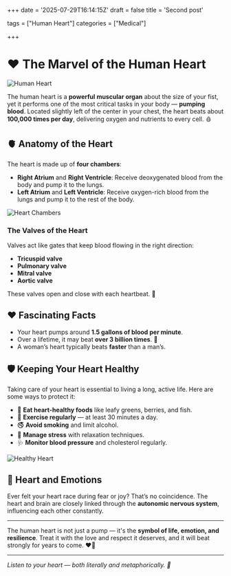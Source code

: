 +++
date = '2025-07-29T16:14:15Z'
draft = false
title = 'Second post'

tags = ["Human Heart"]
categories = ["Medical"]

+++

# ❤️ The Marvel of the Human Heart

![Human Heart](/second_post/heart.jpg)

The human heart is a **powerful muscular organ** about the size of your fist, yet it performs one of the most critical tasks in your body — **pumping blood**. Located slightly left of the center in your chest, the heart beats about **100,000 times per day**, delivering oxygen and nutrients to every cell. 🩸

## 🫀 Anatomy of the Heart

The heart is made up of **four chambers**:

- **Right Atrium** and **Right Ventricle**: Receive deoxygenated blood from the body and pump it to the lungs.
- **Left Atrium** and **Left Ventricle**: Receive oxygen-rich blood from the lungs and pump it to the rest of the body.

![Heart Chambers](https://upload.wikimedia.org/wikipedia/commons/thumb/6/60/Heart_diagram_blood_flow_en.svg/800px-Heart_diagram_blood_flow_en.svg.png)

### The Valves of the Heart

Valves act like gates that keep blood flowing in the right direction:

- **Tricuspid valve**
- **Pulmonary valve**
- **Mitral valve**
- **Aortic valve**

These valves open and close with each heartbeat. 🔄

## ❤️ Fascinating Facts

- Your heart pumps around **1.5 gallons of blood per minute**.
- Over a lifetime, it may beat **over 3 billion times**. 🔁
- A woman’s heart typically beats **faster** than a man’s.

## 🛡️ Keeping Your Heart Healthy

Taking care of your heart is essential to living a long, active life. Here are some ways to protect it:

- 🥗 **Eat heart-healthy foods** like leafy greens, berries, and fish.
- 🏃 **Exercise regularly** — at least 30 minutes a day.
- 🚭 **Avoid smoking** and limit alcohol.
- 🧘 **Manage stress** with relaxation techniques.
- 🩺 **Monitor blood pressure** and cholesterol regularly.

![Healthy Heart](https://upload.wikimedia.org/wikipedia/commons/thumb/f/fd/Healthy_Living_icon.png/512px-Healthy_Living_icon.png)

## 🧬 Heart and Emotions

Ever felt your heart race during fear or joy? That’s no coincidence. The heart and brain are closely linked through the **autonomic nervous system**, influencing each other constantly.

---

The human heart is not just a pump — it's the **symbol of life, emotion, and resilience**. Treat it with the love and respect it deserves, and it will beat strongly for years to come. ❤️💪

---

*Listen to your heart — both literally and metaphorically. 🫶*
